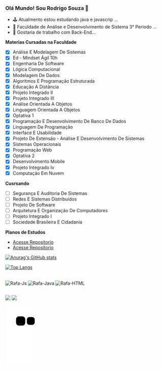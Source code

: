 ### Olá Mundo! Sou Rodrigo Souza 👋

- 🕹 Atualmento estou estudando java e javascrip ...
- 📖 Faculdade de Análise e Desenvolvimento de Sistema 3° Periodo ...
- 🤞 Gostaria de trabalho com Back-End...

**Materias Cursadas na Faculdade**

- [X] Análise E Modelagem De Sistemas	
- [X]	Ed - Mindset Ágil	 10h	
- [X]	Engenharia De Software	
- [X] Lógica Computacional	
- [X]	Modelagem De Dados	
- [X]	Algoritmos E Programação Estruturada	
- [X]	Educação A Distância	 
- [X]	Projeto Integrado II 
- [X] Projeto Integrado III
- [X]	Análise Orientada A Objetos	
- [X]	Linguagem Orientada A Objetos
- [X]	Optativa 1	
- [X]	Programação E Desenvolvimento De Banco De Dados	 
- [X]	Linguagem De Programação	
- [X] Interface E Usabilidade	 
- [X]	Projeto De Extensão - Análise E Desenvolvimento De Sistemas	
- [X]	Sistemas Operacionais	 
- [X]	Programação Web	 
- [X]	Optativa 2	 
- [X]	Desenvolvimento Mobile	
- [X]	Projeto Integrado Iv	 
- [X]	Computação Em Nuvem 

**Cusrsando**

- [ ]	Segurança E Auditoria De Sistemas	
- [ ]	Redes E Sistemas Distribuídos	 
- [ ]	Projeto De Software	
- [ ]	Arquitetura E Organização De Computadores	
- [ ]	Projeto Integrado I	
- [ ]	Sociedade Brasileira E Cidadania	 	

**Planos de Estudos**

- [Acesse Repositorio](https://github.com/Hub-Rodrigo/Plano-de-Estudos-Java)
- [Acesse Repositorio](https://github.com/Hub-Rodrigo/Plano_de_Estudo_JavaScript)

[![Anurag's GitHub stats](https://github-readme-stats.vercel.app/api?username=Hub-Rodrigo&show_icons=true&theme=gruvbox)](https://github.com/Hub-Rodrigo/github-readme-stats)

[![Top Langs](https://github-readme-stats.vercel.app/api/top-langs/?username=Hub-Rodrigo&hide_progress=true&theme=gruvbox)](https://github.com/Hub-Rodrigo/github-readme-stats)

<div style="display: inline_block"><br>
  <img align="center" alt="Rafa-Js" height="30" width="40" src="https://cdn.jsdelivr.net/gh/devicons/devicon/icons/javascript/javascript-original.svg" />
  <img align="center" alt="Rafa-Java" height="30" width="40" src="https://cdn.jsdelivr.net/gh/devicons/devicon/icons/java/java-original-wordmark.svg" />
  <img align="center" alt="Rafa-HTML" height="30" width="40" src="https://cdn.jsdelivr.net/gh/devicons/devicon/icons/html5/html5-original-wordmark.svg" />
                  
</div>

##

<div> 
  <a href = "mailto:dev.rodrigosf@gmail.com"><img src="https://img.shields.io/badge/-Gmail-%23333?style=for-the-badge&logo=gmail&logoColor=white" target="_blank"></a>
  <a href="https://www.linkedin.com/in/rodrigo-souza-7b8807250/" target="_blank"><img src="https://img.shields.io/badge/-LinkedIn-%230077B5?style=for-the-badge&logo=linkedin&logoColor=white" target="_blank"></a> 
  
   
   
   ![snake gif](https://github.com/Hub-Rodrigo/Hub-Rodrigo/blob/output/github-contribution-grid-snake.svg)
 

 
